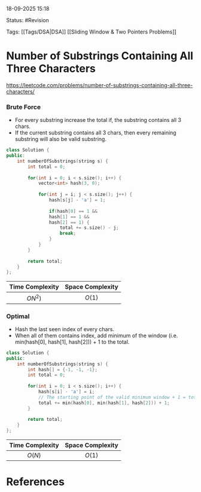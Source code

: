 18-09-2025  15:18

Status: #Revision 

Tags: [[Tags/DSA|DSA]] [[Sliding Window & Two Pointers Problems]]

# Number of Substrings Containing All Three Characters

https://leetcode.com/problems/number-of-substrings-containing-all-three-characters/

### Brute Force

- For every substring increase the total if, the substring contains all 3 chars.
- If the current substring contains all 3 chars, then every remaining substring will also be valid substring.

```cpp
class Solution {
public:
    int numberOfSubstrings(string s) {
        int total = 0;
        
        for(int i = 0; i < s.size(); i++) {
            vector<int> hash(3, 0);
            
            for(int j = i; j < s.size(); j++) {
                hash[s[j] - 'a'] = 1;
                
                if(hash[0] == 1 &&
                hash[1] == 1 &&
                hash[2] == 1) {
                    total += s.size() - j;
                    break;
                }
            }
        }    
        
        return total;  
    }
};
```

| **Time Complexity** | **Space Complexity** |
| :-----------------: | :------------------: |
|       $ON^2)$       |        $O(1)$        |


### Optimal

- Hash the last seen index of every chars.
- When all of them contains index, add minimum of the window (i.e. min(hash[0], hash[1], hash[2])) + 1 to the total.

```cpp
class Solution {
public:
    int numberOfSubstrings(string s) {
        int hash[] = {-1, -1, -1};
        int total = 0;
        
        for(int i = 0; i < s.size(); i++) {
            hash[s[i] - 'a'] = i;
            // The starting point of the valid minimum window + 1 = total valid substrings
            total += min(hash[0], min(hash[1], hash[2])) + 1;
        }
        
        return total;
    }
};
```

| **Time Complexity** | **Space Complexity** |
| :-----------------: | :------------------: |
|       $O(N)$        |        $O(1)$        |





# References